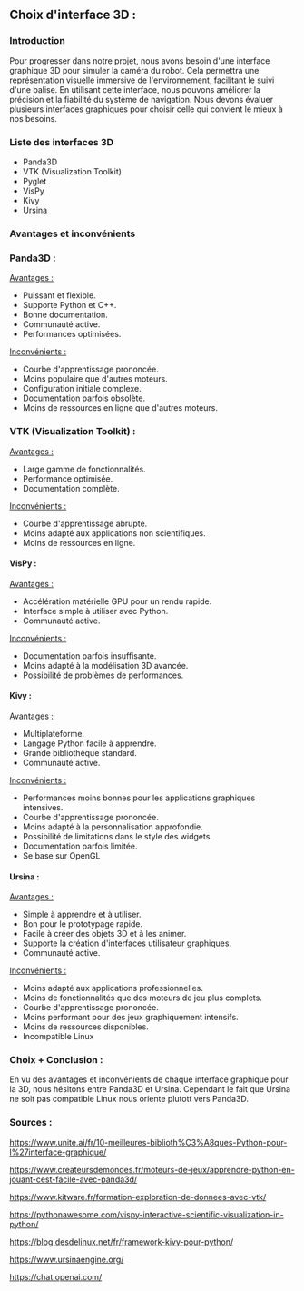 ## Choix d'interface 3D :

### Introduction

Pour progresser dans notre projet, nous avons besoin d'une interface graphique 3D pour simuler la caméra du robot. Cela permettra une représentation visuelle immersive de l'environnement, facilitant le suivi d'une balise. En utilisant cette interface, nous pouvons améliorer la précision et la fiabilité du système de navigation. Nous devons évaluer plusieurs interfaces graphiques pour choisir celle qui convient le mieux à nos besoins.

### Liste des interfaces 3D

- Panda3D
- VTK (Visualization Toolkit)
- Pyglet
- VisPy
- Kivy
- Ursina

### Avantages et inconvénients

### Panda3D :

<u>Avantages : </u>
- Puissant et flexible.
- Supporte Python et C++.
- Bonne documentation.
- Communauté active.
- Performances optimisées.

<u>Inconvénients : </u>
- Courbe d'apprentissage prononcée.
- Moins populaire que d'autres moteurs.
- Configuration initiale complexe.
- Documentation parfois obsolète.
- Moins de ressources en ligne que d'autres moteurs.

### VTK (Visualization Toolkit) :
<u>Avantages : </u>
- Large gamme de fonctionnalités.
- Performance optimisée.
- Documentation complète.

<u>Inconvénients : </u>
- Courbe d'apprentissage abrupte.
- Moins adapté aux applications non scientifiques.
- Moins de ressources en ligne.

#### VisPy :

<u>Avantages :</u>

- Accélération matérielle GPU pour un rendu rapide.
- Interface simple à utiliser avec Python.
- Communauté active.

<u>Inconvénients :</u>

- Documentation parfois insuffisante.
- Moins adapté à la modélisation 3D avancée.
- Possibilité de problèmes de performances.

#### Kivy :

<u>Avantages :</u>

- Multiplateforme.
- Langage Python facile à apprendre.
- Grande bibliothèque standard.
- Communauté active.

<u>Inconvénients :</u>

- Performances moins bonnes pour les applications graphiques intensives.
- Courbe d'apprentissage prononcée.
- Moins adapté à la personnalisation approfondie.
- Possibilité de limitations dans le style des widgets.
- Documentation parfois limitée.
- Se base sur OpenGL

#### Ursina :

<u>Avantages :</u>

- Simple à apprendre et à utiliser.
- Bon pour le prototypage rapide.
- Facile à créer des objets 3D et à les animer.
- Supporte la création d'interfaces utilisateur graphiques.
- Communauté active.

<u>Inconvénients :</u>

- Moins adapté aux applications professionnelles.
- Moins de fonctionnalités que des moteurs de jeu plus complets.
- Courbe d'apprentissage prononcée.
- Moins performant pour des jeux graphiquement intensifs.
- Moins de ressources disponibles.
- Incompatible Linux

### Choix + Conclusion :

En vu des avantages et inconvénients de chaque interface graphique pour la 3D, nous hésitons entre Panda3D et Ursina. Cependant le fait que Ursina ne soit pas compatible Linux nous oriente plutott vers Panda3D.
 
### Sources :

https://www.unite.ai/fr/10-meilleures-biblioth%C3%A8ques-Python-pour-l%27interface-graphique/

https://www.createursdemondes.fr/moteurs-de-jeux/apprendre-python-en-jouant-cest-facile-avec-panda3d/

https://www.kitware.fr/formation-exploration-de-donnees-avec-vtk/

https://pythonawesome.com/vispy-interactive-scientific-visualization-in-python/

https://blog.desdelinux.net/fr/framework-kivy-pour-python/

https://www.ursinaengine.org/

https://chat.openai.com/
